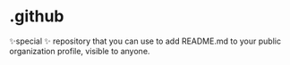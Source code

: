 # .github
✨special ✨ repository that you can use to add README.md to your public organization profile, visible to anyone.
